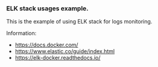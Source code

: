 ### ELK stack usages example.

This is the example of using ELK stack for logs monitoring.

Information:
- https://docs.docker.com/
- https://www.elastic.co/guide/index.html
- https://elk-docker.readthedocs.io/





